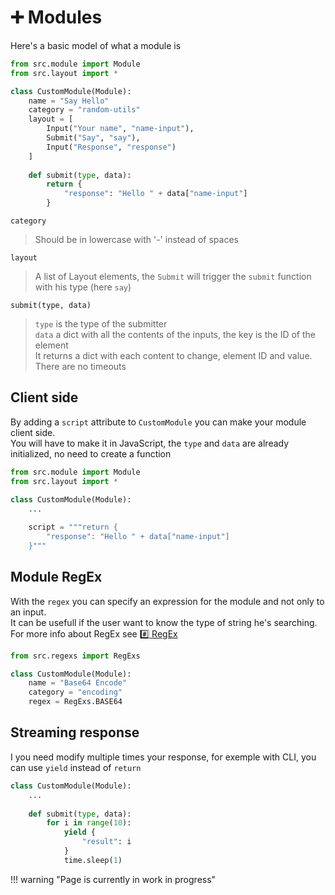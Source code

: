# :heavy_plus_sign: Modules

Here's a basic model of what a module is

```python title="modules/hello.py" linenums="1"
from src.module import Module
from src.layout import *

class CustomModule(Module):
    name = "Say Hello"
    category = "random-utils"
    layout = [
        Input("Your name", "name-input"),
        Submit("Say", "say"),
        Input("Response", "response")
    ]
    
    def submit(type, data):
        return {
            "response": "Hello " + data["name-input"]
        }
```

`category`
> Should be in lowercase with '-' instead of spaces

`layout`
> A list of Layout elements, the `Submit` will trigger the `submit` function with his type (here `say`)

`submit(type, data)`
> `type` is the type of the submitter  
> `data` a dict with all the contents of the inputs, the key is the ID of the element  
> It returns a dict with each content to change, element ID and value. There are no timeouts

## Client side

By adding a `script` attribute to `CustomModule` you can make your module client side.  
You will have to make it in JavaScript, the `type` and `data` are already initialized, no need to create a function

```python linenums="1"
from src.module import Module
from src.layout import *

class CustomModule(Module):
    ...
    
    script = """return {
        "response": "Hello " + data["name-input"]
    }"""
```

## Module RegEx

With the `regex` you can specify an expression for the module and not only to an input.  
It can be usefull if the user want to know the type of string he's searching.  
For more info about RegEx see [:hash: RegEx](./regex.md)

```python linenums="1"
from src.regexs import RegExs

class CustomModule(Module):
    name = "Base64 Encode"
    category = "encoding"
    regex = RegExs.BASE64
```

## Streaming response

I you need modify multiple times your response, for exemple with CLI, you can use `yield` instead of `return`

```python linenums="1"
class CustomModule(Module):
    ...
    
    def submit(type, data):
        for i in range(10):
            yield {
                "result": i
            }
            time.sleep(1)
```

!!! warning "Page is currently in work in progress"